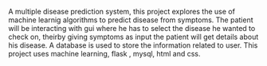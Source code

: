 A multiple disease prediction system, this project explores the use of machine learnig
algorithms to predict disease from symptoms. The patient will be interacting with gui
where he has to select the disease he wanted to check on, theirby giving symptoms as input
the patient will get details about his disease. A database is used to store the information
related to user. This project uses machine learning, flask , mysql, html and css.
